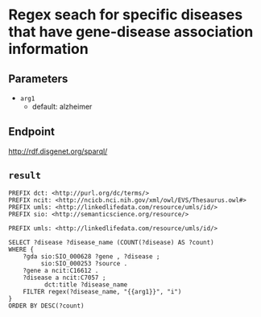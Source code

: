 # Regex seach for specific diseases that have gene-disease association information

## Parameters
* `arg1`
  * default: alzheimer

## Endpoint
http://rdf.disgenet.org/sparql/

## `result`

```sparql
PREFIX dct: <http://purl.org/dc/terms/>
PREFIX ncit: <http://ncicb.nci.nih.gov/xml/owl/EVS/Thesaurus.owl#>
PREFIX umls: <http://linkedlifedata.com/resource/umls/id/>
PREFIX sio: <http://semanticscience.org/resource/>

PREFIX umls: <http://linkedlifedata.com/resource/umls/id/>

SELECT ?disease ?disease_name (COUNT(?disease) AS ?count)
WHERE {
    ?gda sio:SIO_000628 ?gene , ?disease ;
         sio:SIO_000253 ?source .
    ?gene a ncit:C16612 .
    ?disease a ncit:C7057 ;
          dct:title ?disease_name
    FILTER regex(?disease_name, "{{arg1}}", "i")
}
ORDER BY DESC(?count)


```
